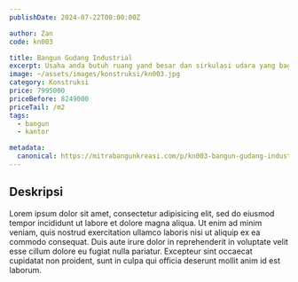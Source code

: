 ```yaml
---
publishDate: 2024-07-22T00:00:00Z

author: Zan
code: kn003

title: Bangun Gudang Industrial
excerpt: Usaha anda butuh ruang yand besar dan sirkulasi udara yang bagus?
image: ~/assets/images/konstruksi/kn003.jpg
category: Konstruksi
price: 7995000
priceBefore: 8249000
priceTail: /m2
tags:
  - bangun
  - kantor

metadata:
  canonical: https://mitrabangunkreasi.com/p/kn003-bangun-gudang-industrial
---
```


## Deskripsi

Lorem ipsum dolor sit amet, consectetur adipisicing elit, sed do eiusmod tempor incididunt ut labore et dolore magna aliqua. Ut enim ad minim veniam, quis nostrud exercitation ullamco laboris nisi ut aliquip ex ea commodo consequat. Duis aute irure dolor in reprehenderit in voluptate velit esse cillum dolore eu fugiat nulla pariatur. Excepteur sint occaecat cupidatat non proident, sunt in culpa qui officia deserunt mollit anim id est laborum.
